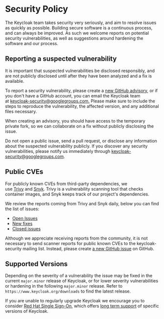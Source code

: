 # Security Policy

The Keycloak team takes security very seriously, and aim to resolve issues as quickly as possible. Building secure
software is a continuous process, and can always be improved. As such we welcome reports on potential security 
vulnerabilities, as well as suggestions around hardening the software and our process.

## Reporting a suspected vulnerability

It is important that suspected vulnerabilities be disclosed responsibly, and are not publicly disclosed until after they have been analyzed and a fix is available.

To report a security vulnerability, please create a [new GitHub advisory](https://github.com/keycloak-poc/keycloak/security/advisories/new.), or if you don't have a GitHub account, you can email the Keycloak team at [keycloak-security@googlegroups.com.](mailto:keycloak-security@googlegroups.com.) Please make sure to include the steps to reproduce the vulnerability, the affected version, and any additional files necessary.

When creating an advisory, you should have access to the temporary private fork, so we can collaborate on a fix without publicly disclosing the issue.

Do not open a public issue, send a pull request, or disclose any information about the suspected vulnerability publicly. If you discover any security vulnerabilities, please notify us immediately through [keycloak-security@googlegroups.com](mailto:keycloak-security@googlegroups.com).

## Public CVEs

For publicly known CVEs from third-party dependencies, we use [Trivy](https://github.com/aquasecurity/trivy) and [Snyk](https://snyk.io/). Trivy is a vulnerability scanning tool that checks container images, and Snyk keeps track of our project's dependencies.

We review the reports coming from Trivy and Snyk daily, below you can find the list of issues:

-   [Open Issues](https://github.com/keycloak/keycloak/issues?q=is%3Aissue+sort%3Aupdated-desc+label%3Akind%2Fcve+is%3Aopen)
-   [New fixes](https://github.com/keycloak/keycloak/pulls?q=is%3Apr+is%3Aopen+sort%3Aupdated-desc+label%3Akind%2Fcve)
-   [Closed issues](https://github.com/keycloak/keycloak/issues?q=is%3Aissue+sort%3Aupdated-desc+is%3Aclosed+label%3Akind%2Fcve)

Although we appreciate receiving reports from the community, it is not necessary to send scanner reports for public known CVEs to the keycloak-security mailing list. Instead, please create [a new GitHub issue](https://github.com/keycloak/keycloak/issues/new?assignees=&labels=kind%2Fbug%2Cstatus%2Ftriage&template=bug.yml) on GitHub.

## Supported Versions

Depending on the severity of a vulnerability the issue may be fixed in the current `major.minor` release of Keycloak, or
for lower severity vulnerabilities or hardening in the following `major.minor` release. Refer to 
`https://www.keycloak.org/downloads` to find the latest release.

If you are unable to regularly upgrade Keycloak we encourage you to consider 
[Red Hat Single Sign-On](https://access.redhat.com/products/red-hat-single-sign-on), which offers 
[long term support](https://access.redhat.com/support/policy/updates/jboss_notes#p_sso) of specific versions of Keycloak.
